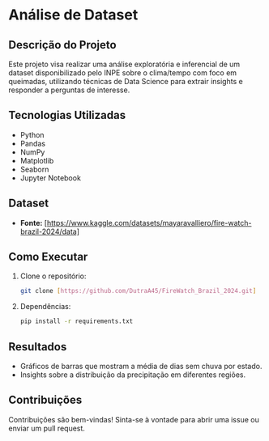 # Análise de Dataset

## Descrição do Projeto
Este projeto visa realizar uma análise exploratória e inferencial de um dataset disponibilizado pelo INPE sobre o clima/tempo com foco em queimadas, utilizando técnicas de Data Science para extrair insights e responder a perguntas de interesse.

## Tecnologias Utilizadas
- Python
- Pandas
- NumPy
- Matplotlib
- Seaborn
- Jupyter Notebook

## Dataset
- **Fonte:** [https://www.kaggle.com/datasets/mayaravalliero/fire-watch-brazil-2024/data]


## Como Executar
1. Clone o repositório:
   ```bash
   git clone [https://github.com/DutraA45/FireWatch_Brazil_2024.git]

2. Dependências:
    ```bash
    pip install -r requirements.txt

## Resultados
- Gráficos de barras que mostram a média de dias sem chuva por estado.
- Insights sobre a distribuição da precipitação em diferentes regiões.

## Contribuições
Contribuições são bem-vindas! Sinta-se à vontade para abrir uma issue ou enviar um pull request.
